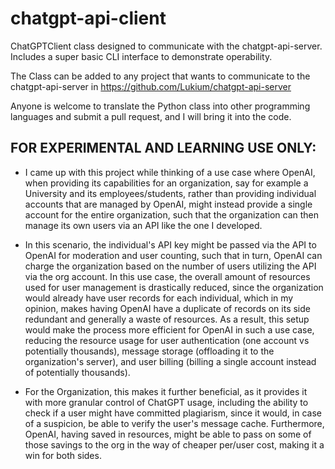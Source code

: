 # chatgpt-api-client
ChatGPTClient class designed to communicate with the chatgpt-api-server. Includes a super basic CLI interface to demonstrate operability.

The Class can be added to any project that wants to communicate to the chatgpt-api-server in https://github.com/Lukium/chatgpt-api-server

Anyone is welcome to translate the Python class into other programming languages and submit a pull request, and I will bring it into the code.

## FOR EXPERIMENTAL AND LEARNING USE ONLY:
- I came up with this project while thinking of a use case where OpenAI, when providing its capabilities for an organization, say for example a University and its employees/students, rather than providing individual accounts that are managed by OpenAI, might instead provide a single account for the entire organization, such that the organization can then manage its own users via an API like the one I developed. 

- In this scenario, the individual's API key might be passed via the API to OpenAI for moderation and user counting, such that in turn, OpenAI can charge the organization based on the number of users utilizing the API via the org account. In this use case, the overall amount of resources used for user management is drastically reduced, since the organization would already have user records for each individual, which in my opinion, makes having OpenAI have a duplicate of records on its side redundant and generally a waste of resources. As a result, this setup would make the process more efficient for OpenAI in such a use case, reducing the resource usage for user authentication (one account vs potentially thousands), message storage (offloading it to the organization's server), and user billing (billing a single account instead of potentially thousands).

- For the Organization, this makes it further beneficial, as it provides it with more granular control of ChatGPT usage, including the ability to check if a user might have committed plagiarism, since it would, in case of a suspicion, be able to verify the user's message cache. Furthermore, OpenAI, having saved in resources, might be able to pass on some of those savings to the org in the way of cheaper per/user cost, making it a win for both sides.


